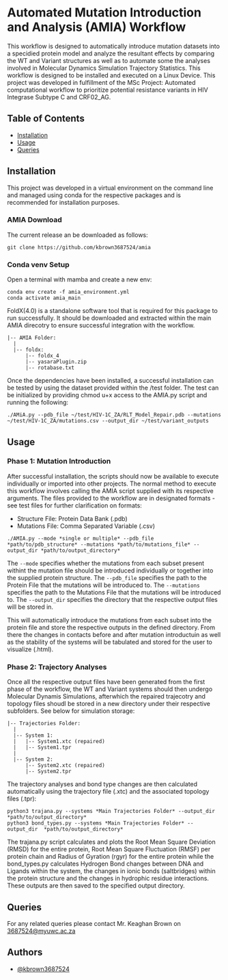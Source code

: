 # Automated Mutation Introduction and Analysis (AMIA) Workflow
This workflow is designed to automatically introduce mutation datasets into a specidied protein model and analyze the resultant effects by comparing the WT and Variant structures as well as to automate some the analyses involved in Molecular Dynamics Simulation Trajectory Statistics. This workflow is designed to be installed and executed on a Linux Device. This project was developed in fulfillment of the MSc Project:  Automated computational workflow to prioritize potential resistance variants in HIV Integrase Subtype C and CRF02_AG.



## Table of Contents

 * [Installation](#installation)
 * [Usage](#usage)
 * [Queries](#queries)
## Installation
This project was developed in a virtual environment on the command line and managed using conda for the respective packages and is recommended for installation purposes. 

### AMIA Download
The current release an be downloaded as follows:
```
git clone https://github.com/kbrown3687524/amia
```

### Conda venv Setup
Open a terminal with mamba and create a new env:
```
conda env create -f amia_environment.yml
conda activate amia_main
```
FoldX(4.0) is a standalone software tool that is required for this package to run successfully. It should be downloaded and extracted within the main AMIA direcotry to ensure successful integration with the workflow.
```
|-- AMIA Folder:
  |  
  |-- foldx:
      |-- foldx_4
      |-- yasaraPlugin.zip
      |-- rotabase.txt
```
Once the dependencies have been installed, a successful installation can be tested by using the dataset provided within the /test folder. The test can be initialized by providing chmod u+x access to the AMIA.py script and running the following:

```
./AMiA.py --pdb_file ~/test/HIV-1C_ZA/RLT_Model_Repair.pdb --mutations ~/test/HIV-1C_ZA/mutations.csv --output_dir ~/test/variant_outputs
```

## Usage

### Phase 1: Mutation Introduction
After successful installation, the scripts should now be available to execute individually or imported into other projects. The normal method to execute this workflow involves calling the AMIA script supplied with its respective arguments. The files provided to the workflow are in designated formats - see test files for further clarification on formats: 

* Structure File: Protein Data Bank (.pdb)
* Mutations File: Comma Separated Variable (.csv)

```
./AMIA.py --mode *single or multiple* --pdb_file *path/to/pdb_structure* --mutations *path/to/mutations_file* --output_dir *path/to/output_directory*
```
The ```--mode```  specifies whether the mutations from each subset present withint the mutation file should be introduced individually or together into the supplied protein structure. 
The ```--pdb_file``` specifies the path to the Protein File that the mutations will be introduced to. 
The ```--mutations``` specifies the path to the Mutations File that the mutations will be introduced to. 
The ```--output_dir``` specifies the directory that the respective output files will be stored in. 

This will automatically introduce the mutations from each subset into the protein file and store the respective outputs in the defined directory. From there the changes in contacts before and after mutation introductuin as well as the stability of the systems will be tabulated and stored for the user to visualize (.html).

### Phase 2: Trajectory Analyses
Once all the respective output files have been generated from the first phase of the workflow, the WT and Variant systems should then undergo Molecular Dynamis Simulations, afterwhich the repaired trajecotry and topology files shoudl be stored in a new directory under their respective subfolders. See below for simulation storage:

```
|-- Trajectories Folder:
  |
  |-- System 1:
  |   |-- System1.xtc (repaired)
  |   |-- System1.tpr
  |
  |-- System 2:
      |-- System2.xtc (repaired)
      |-- System2.tpr

``` 
The trajectory analyses and bond type changes are then calculated automatically using the trajectory file (.xtc) and the associated topology files (.tpr):

```
python3 trajana.py --systems *Main Trajectories Folder* --output_dir  *path/to/output_directory*
python3 bond_types.py --systems *Main Trajectories Folder* --output_dir  *path/to/output_directory*
```
The trajana.py script calculates and plots the Root Mean Square Deviation (RMSD) for the entire protein, Root Mean Square Fluctuation (RMSF) per protein chain and Radius of Gyration (rgyr) for the entire protein while the bond_types.py calculates Hydrogen Bond changes between DNA and Ligands within the system, the changes in ionic bonds (saltbridges) within the protein structure and the changes in hydrophic residue interactions. These outputs are then saved to the specified output directory.
## Queries
For any related queries please contact Mr. Keaghan Brown on 3687524@myuwc.ac.za
## Authors

- [@kbrown3687524](https://www.github.com/kbrown3687524)

